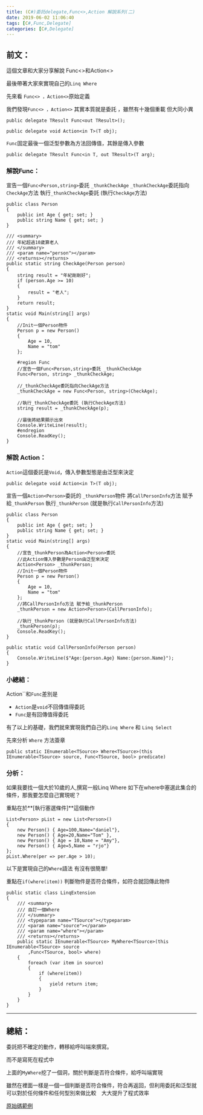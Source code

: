 ```yaml
---
title: (C#)委託delegate,Func<>,Action 解說系列(二)
date: 2019-06-02 11:06:40
tags: [C#,Func,Delegate]
categories: [C#,Delegate]
---
```


## 前文：

這個文章和大家分享解說 Func<>和Action<>

最後帶著大家來實現自己的`Linq Where`

先來看 `Func<> ，Action<>`原始定義

我們發現`Func<> ，Action<>` 其實本質就是委託 ，雖然有十幾個重載 但大同小異

    public delegate TResult Func<out TResult>();

    public delegate void Action<in T>(T obj);
 
`Func`固定最後一個泛型參數為方法回傳值，其餘是傳入參數

    public delegate TResult Func<in T, out TResult>(T arg);

### 解說Func：

宣告一個`Func<Person,string>`委託 `_thunkCheckAge`
`_thunkCheckAge`委託指向`CheckAge`方法
執行`_thunkCheckAge`委託 (執行`CheckAge`方法)

    public class Person
    {
        public int Age { get; set; }
        public string Name { get; set; }
    }

    /// <summary>
    /// 年紀超過10歲算老人
    /// </summary>
    /// <param name="person"></param>
    /// <returns></returns>
    public static string CheckAge(Person person)
    {
        string result = "年紀剛剛好";
        if (person.Age >= 10)
        {
            result = "老人";
        }
        return result;
    }
    static void Main(string[] args)
    {
        //Init一個Person物件
        Person p = new Person()
        {
            Age = 10,
            Name = "tom"
        };

        #region Func
        //宣告一個Func<Person,string>委託 _thunkCheckAge
        Func<Person, string> _thunkCheckAge;

        //_thunkCheckAge委託指向CheckAge方法
        _thunkCheckAge = new Func<Person, string>(CheckAge);

        //執行_thunkCheckAge委託 (執行CheckAge方法)
        string result = _thunkCheckAge(p);

        //最後將結果顯示出來
        Console.WriteLine(result); 
        #endregion
        Console.ReadKey();
    }

### 解說 Action：

`Action`這個委託是`Void`，傳入參數型態是由泛型來決定

    public delegate void Action<in T>(T obj);
    
宣告一個`Action<Person>`委託的 `_thunkPerson`物件
將`CallPersonInfo`方法 賦予給`_thunkPerson`
執行`_thunkPerson` (就是執行`CallPersonInfo`方法)

    public class Person
    {
        public int Age { get; set; }
        public string Name { get; set; }
    }
    static void Main(string[] args)
    {
        //宣告_thunkPerson為Action<Person>委託
        //此Action傳入參數是Person由泛型來決定
        Action<Person> _thunkPerson;
        //Init一個Person物件
        Person p = new Person()
        {
            Age = 10,
            Name = "tom"
        };
        //將CallPersonInfo方法 賦予給_thunkPerson
        _thunkPerson = new Action<Person>(CallPersonInfo);

        //執行_thunkPerson (就是執行CallPersonInfo方法)
        _thunkPerson(p);
        Console.ReadKey();
    }

    public static void CallPersonInfo(Person person)
    {
        Console.WriteLine($"Age:{person.Age} Name:{person.Name}");
    }

### 小總結：

Action``和`Func`差別是

* `Action`是`void`不回傳值得委託
* `Func`是有回傳值得委託

有了以上的基礎，我們就來實現我們自己的`Linq Where` 和 `Linq Select`

先來分析 `Where` 方法簽章

    public static IEnumerable<TSource> Where<TSource>(this IEnumerable<TSource> source, Func<TSource, bool> predicate)

### 分析：

如果我要找一個大於10歲的人,撰寫一般Linq Where 如下在where中塞選此集合的條件，那我要怎麼自己實現呢？

重點在於**[執行塞選條件]**這個動作

    List<Person> pList = new List<Person>()
    {
        new Person() { Age=100,Name="daniel"},
        new Person() { Age=20,Name="Tom" },
        new Person() { Age = 10,Name = "Amy"},
        new Person() { Age=5,Name = "rjo"}
    };
    pList.Where(per => per.Age > 10);

以下是實現自己的`Where`語法 有沒有很簡單!

重點在`if(where(item))` 判斷物件是否符合條件，如符合就回傳此物件

    public static class LinqExtension
    {
        /// <summary>
        /// 自訂一個Where 
        /// </summary>
        /// <typeparam name="TSource"></typeparam>
        /// <param name="source"></param>
        /// <param name="where"></param>
        /// <returns></returns>
        public static IEnumerable<TSource> MyWhere<TSource>(this IEnumerable<TSource> source
            ,Func<TSource, bool> where)
        {
            foreach (var item in source)
            {
                if (where(item))
                {
                    yield return item;
                }
            }
        }
    }

-----

## 總結：

委託把不確定的動作，轉移給呼叫端來撰寫。  

而不是寫死在程式中

上面的`MyWhere`挖了一個洞，關於判斷是否符合條件，給呼叫端實現

雖然在裡面一樣是一個一個判斷是否符合條件，符合再返回，但利用委託和泛型就可以對於任何條件和任何型別來做比較　大大提升了程式效率

[原始碼範例](https://github.com/isdaniel/DelegateSimple)